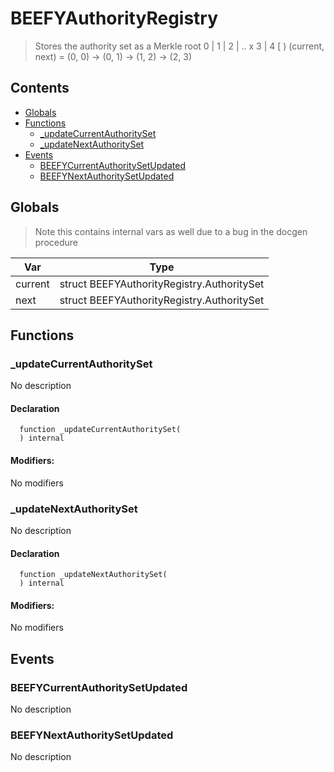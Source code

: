 # BEEFYAuthorityRegistry



> Stores the authority set as a Merkle root
 0  |   1   |    2   |  .. x   3 |     4
    [       )
 (current, next) = (0, 0) -> (0, 1) -> (1, 2) -> (2, 3)

## Contents
<!-- START doctoc generated TOC please keep comment here to allow auto update -->
<!-- DON'T EDIT THIS SECTION, INSTEAD RE-RUN doctoc TO UPDATE -->

- [Globals](#globals)
- [Functions](#functions)
  - [_updateCurrentAuthoritySet](#_updatecurrentauthorityset)
  - [_updateNextAuthoritySet](#_updatenextauthorityset)
- [Events](#events)
  - [BEEFYCurrentAuthoritySetUpdated](#beefycurrentauthoritysetupdated)
  - [BEEFYNextAuthoritySetUpdated](#beefynextauthoritysetupdated)

<!-- END doctoc generated TOC please keep comment here to allow auto update -->

## Globals

> Note this contains internal vars as well due to a bug in the docgen procedure

| Var | Type |
| --- | --- |
| current | struct BEEFYAuthorityRegistry.AuthoritySet |
| next | struct BEEFYAuthorityRegistry.AuthoritySet |



## Functions

### _updateCurrentAuthoritySet
No description


#### Declaration
```solidity
  function _updateCurrentAuthoritySet(
  ) internal
```

#### Modifiers:
No modifiers



### _updateNextAuthoritySet
No description


#### Declaration
```solidity
  function _updateNextAuthoritySet(
  ) internal
```

#### Modifiers:
No modifiers





## Events

### BEEFYCurrentAuthoritySetUpdated
No description

  


### BEEFYNextAuthoritySetUpdated
No description

  


